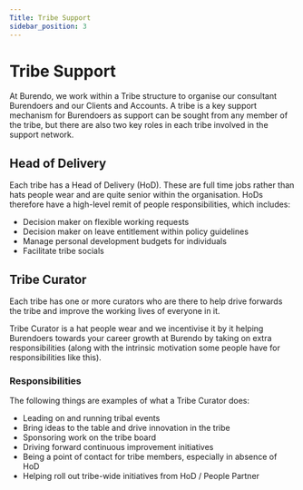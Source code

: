 ```yaml
---
Title: Tribe Support
sidebar_position: 3
---
```


# Tribe Support

At Burendo, we work within a Tribe structure to organise our consultant Burendoers and our Clients and Accounts. A tribe is a key support mechanism for Burendoers as support can be sought from any member of the tribe, but there are also two key roles in each tribe involved in the support network.

## Head of Delivery

Each tribe has a Head of Delivery (HoD). These are full time jobs rather than hats people wear and are quite senior within the organisation. HoDs therefore have a high-level remit of people responsibilities, which includes:

- Decision maker on flexible working requests
- Decision maker on leave entitlement within policy guidelines
- Manage personal development budgets for individuals
- Facilitate tribe socials

## Tribe Curator

Each tribe has one or more curators who are there to help drive forwards the tribe and improve the working lives of everyone in it.

Tribe Curator is a hat people wear and we incentivise it by it helping Burendoers towards your career growth at Burendo by taking on extra responsibilities (along with the intrinsic motivation some people have for responsibilities like this).

### Responsibilities

The following things are examples of what a Tribe Curator does:

- Leading on and running tribal events
- Bring ideas to the table and drive innovation in the tribe
- Sponsoring work on the tribe board
- Driving forward continuous improvement initiatives
- Being a point of contact for tribe members, especially in absence of HoD
- Helping roll out tribe-wide initiatives from HoD / People Partner
